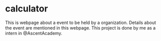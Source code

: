 # calculator
This is webpage about a event to be held by a organization. Details about the event are mentioned in this webpage. This project is done by me as a intern in @AscentAcademy. 
